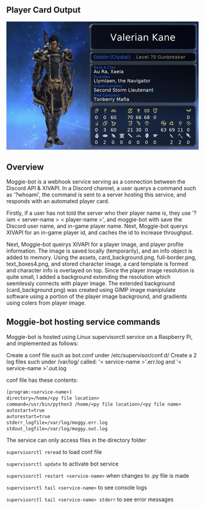 ## Player Card Output

![](player_card_example.jpg)

## Overview

Moggie-bot is a webhook service serving as a connection between the Discord API & XIVAPI.
In a Discord channel, a user querys a command such as '?whoami', the command is
sent to a server hosting this service, and responds with an automated player card.

Firstly, if a user has not told the server who their player name is, they use 
'?iam < server-name > < player-name >', and moggie-bot with save the Discord user
name, and in-game player name. Next, Moggie-bot querys XIVAPI for an in-game
player id, and caches the id to increase throughput. 

Next, Moggie-bot queirys XIVAPI for a player image, and player profile information.
The image is saved locally (temporarily), and an info object is added to memory. 
Using the assets, card_background.png, full-border.png, text_boxes4.png, and stored
character image, a card template is formed and character info is overlayed on top. 
Since the player image resolution is quite small, I added a background extending the
resolution which seemlessly connects with player image. The extended background
(card_background.png) was created using GIMP image maniplulate software using
a portion of the player image background, and gradients using colers from player image.

## Moggie-bot hosting service commands

Moggie-bot is hosted using Linux supervisorctl service on a Raspberry Pi, and implemented as follows:

Create a conf file such as bot.conf under /etc/supervisor/conf.d/
Create a 2 log files such under /var/log/ called: 
'< service-name >'.err.log and
'< service-name >'.out.log

conf file has these contents:
```
[program:<service-name>]                                                                 
directory=/home/<py file location>
command=/usr/bin/python3 /home/<py file location>/<py file name>
autostart=true                                                                  
autorestart=true                                                                
stderr_logfile=/var/log/moggy.err.log                                           
stdout_logfile=/var/log/moggy.out.log   
```

The service can only access files in the directory folder

`supervisorctl reread` to load conf file

`supervisorctl update` to activate bot service

`supervisorctl restart <service-name>` when changes to .py file is made

`supervisorctl tail <service-name>` to see console logs

`supervisorctl tail <service-name> stderr` to see error messages

